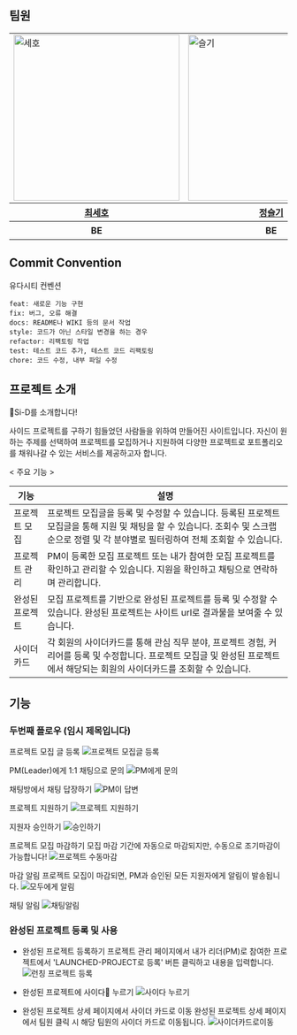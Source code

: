 ## 팀원
<div align="center">
	<table>
	<tr>
	<td><img width="300" alt="세호" src="https://avatars.githubusercontent.com/u/96410921?v=4"></td>
	<td><img width="300" alt="슬기" src="https://avatars.githubusercontent.com/u/135789383?v=)"> </td>
	    <td><img width="300" alt="우진" src="https://avatars.githubusercontent.com/u/126751594?v=4">
	    <td><img width="300" alt="세정" src="https://avatars.githubusercontent.com/u/64718002?v=4"></td>
	</tr>
		<tr>
   <th><a href="https://github.com/sseho"> 최세호</a> </th>
	<th><a href="https://github.com/wisdom0405"> 정슬기 </a></th>
  <th><a href="https://github.com/getsetgo1"> 박우진</a> </th>
  <th><a href="https://github.com/clean2001"> 김세정</a> </th>
	  </tr>
<th> BE </th>
<th> BE </th>
<th> BE </th>
<th> BE, 팀장 </th>
	</table>
</div>

## Commit Convention
유다시티 컨벤션
```
feat: 새로운 기능 구현
fix: 버그, 오류 해결
docs: README나 WIKI 등의 문서 작업
style: 코드가 아닌 스타일 변경을 하는 경우
refactor: 리팩토링 작업
test: 테스트 코드 추가, 테스트 코드 리팩토링
chore: 코드 수정, 내부 파일 수정
```

## 프로젝트 소개

🍾Si-D를 소개합니다!

사이드 프로젝트를 구하기 힘들었던 사람들을 위하여 만들어진 사이트입니다. 자신이 원하는 주제를 선택하여 프로젝트를 모집하거나 지원하여 다양한 프로젝트로 포트폴리오를 채워나갈 수 있는 서비스를 제공하고자 합니다.

< 주요 기능 >

|기능|설명|
|------|---|
|프로젝트 모집|프로젝트 모집글을 등록 및 수정할 수 있습니다. 등록된 프로젝트 모집글을 통해 지원 및 채팅을 할 수 있습니다. 조회수 및 스크랩 순으로 정렬 및 각 분야별로 필터링하여 전체 조회할 수 있습니다.|
|프로젝트 관리|PM이 등록한 모집 프로젝트 또는 내가 참여한 모집 프로젝트를 확인하고 관리할 수 있습니다. 지원을 확인하고 채팅으로 연락하며 관리합니다.|
|완성된 프로젝트|모집 프로젝트를 기반으로 완성된 프로젝트를 등록 및 수정할 수 있습니다. 완성된 프로젝트는 사이트 url로 결과물을 보여줄 수 있습니다.|
|사이더카드|각 회원의 사이더카드를 통해 관심 직무 분야, 프로젝트 경험, 커리어를 등록 및 수정합니다. 프로젝트 모집글 및 완성된 프로젝트에서 해당되는 회원의 사이더카드를 조회할 수 있습니다.




## 기능

### 두번째 플로우 (임시 제목입니다)

프로젝트 모집 글 등록
![프로젝트 모집글 등록](https://github.com/user-attachments/assets/e305596d-8a89-414d-b692-a71d7740d97f)


PM(Leader)에게 1:1 채팅으로 문의
![PM에게 문의](https://github.com/user-attachments/assets/936f2008-02ad-40c2-a867-7243d094291d)


채팅방에서 채팅 답장하기
![PM이 답변](https://github.com/user-attachments/assets/042b9572-1b17-41d3-9b1b-9c18edccace4)

프로젝트 지원하기
![프로젝트 지원하기](https://github.com/user-attachments/assets/d87b0293-8dc2-4ddc-9e2b-795ead582063)

지원자 승인하기
![승인하기](https://github.com/user-attachments/assets/be2eb0e1-3bd3-4db4-8cfc-c78eeee285f5)


프로젝트 모집 마감하기
모집 마감 기간에 자동으로 마감되지만, 수동으로 조기마감이 가능합니다!
![프로젝트 수동마감](https://github.com/user-attachments/assets/80c963da-5794-4c1f-889a-16a3e6cd3675)


마감 알림
프로젝트 모집이 마감되면, PM과 승인된 모든 지원자에게 알림이 발송됩니다.
![모두에게 알림](https://github.com/user-attachments/assets/83e24f47-6e11-4b7c-9278-665bb57b4c79)

채팅 알림
![채팅알림](https://github.com/user-attachments/assets/9c5f7e0b-365f-4a2c-b392-c2bfb1a09815)




### 완성된 프로젝트 등록 및 사용

- 완성된 프로젝트 등록하기
프로젝트 관리 페이지에서 내가 리더(PM)로 참여한 프로젝트에서 'LAUNCHED-PROJECT로 등록' 버튼 클릭하고 내용을 입력합니다.
![런칭 프로젝트 등록](https://github.com/user-attachments/assets/3923aef6-c306-4d4a-999b-5eb11d9dceb3)

- 완성된 프로젝트에 사이다🍾 누르기
![사이다 누르기](https://github.com/user-attachments/assets/c29b62ab-a675-457f-8afb-b200e7fa8788)

- 완성된 프로젝트 상세 페이지에서 사이더 카드로 이동
완성된 프로젝트 상세 페이지에서 팀원 클릭 시 해당 팀원의 사이더 카드로 이동됩니다.
![사이더카드로이동](https://github.com/user-attachments/assets/61dfedad-e08b-448f-b00f-8680f3a355d6)

